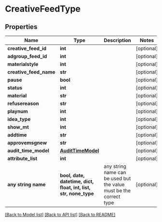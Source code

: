 # CreativeFeedType


## Properties
Name | Type | Description | Notes
------------ | ------------- | ------------- | -------------
**creative_feed_id** | **int** |  | [optional] 
**adgroup_feed_id** | **int** |  | [optional] 
**materialstyle** | **int** |  | [optional] 
**creative_feed_name** | **str** |  | [optional] 
**pause** | **bool** |  | [optional] 
**status** | **int** |  | [optional] 
**material** | **str** |  | [optional] 
**refusereason** | **str** |  | [optional] 
**playnum** | **int** |  | [optional] 
**idea_type** | **int** |  | [optional] 
**show_mt** | **int** |  | [optional] 
**addtime** | **str** |  | [optional] 
**approvemsgnew** | **str** |  | [optional] 
**audit_time_model** | [**AuditTimeModel**](AuditTimeModel.md) |  | [optional] 
**attribute_list** | **int** |  | [optional] 
**any string name** | **bool, date, datetime, dict, float, int, list, str, none_type** | any string name can be used but the value must be the correct type | [optional]

[[Back to Model list]](../README.md#documentation-for-models) [[Back to API list]](../README.md#documentation-for-api-endpoints) [[Back to README]](../README.md)


